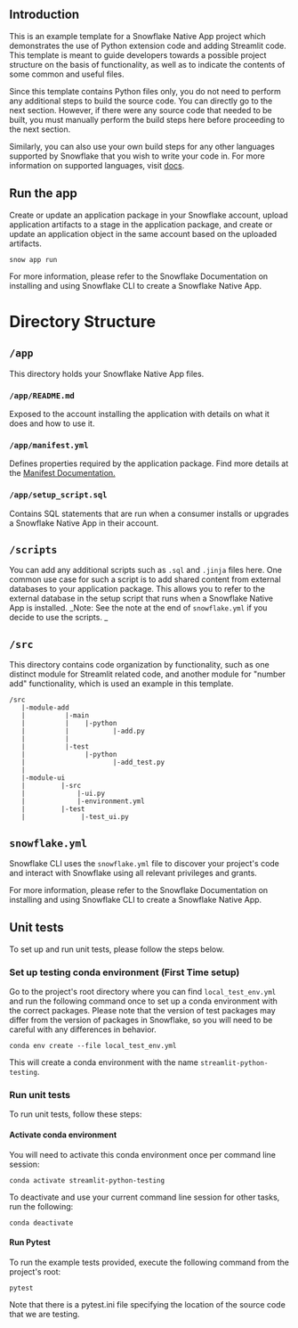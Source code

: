 ## Introduction

This is an example template for a Snowflake Native App project which demonstrates the use of Python extension code and adding Streamlit code. This template is meant to guide developers towards a possible project structure on the basis of functionality, as well as to indicate the contents of some common and useful files.

Since this template contains Python files only, you do not need to perform any additional steps to build the source code. You can directly go to the next section. However, if there were any source code that needed to be built, you must manually perform the build steps here before proceeding to the next section.

Similarly, you can also use your own build steps for any other languages supported by Snowflake that you wish to write your code in. For more information on supported languages, visit [docs](https://docs.snowflake.com/en/developer-guide/stored-procedures-vs-udfs#label-sp-udf-languages).

## Run the app
Create or update an application package in your Snowflake account, upload application artifacts to a stage in the application package, and create or update an application object in the same account based on the uploaded artifacts.
```
snow app run
```

For more information, please refer to the Snowflake Documentation on installing and using Snowflake CLI to create a Snowflake Native App.
# Directory Structure
## `/app`
This directory holds your Snowflake Native App files.

### `/app/README.md`
Exposed to the account installing the application with details on what it does and how to use it.

### `/app/manifest.yml`
Defines properties required by the application package. Find more details at the [Manifest Documentation.](https://docs.snowflake.com/en/developer-guide/native-apps/creating-manifest)

### `/app/setup_script.sql`
Contains SQL statements that are run when a consumer installs or upgrades a Snowflake Native App in their account.

## `/scripts`
You can add any additional scripts such as `.sql` and `.jinja` files here. One common use case for such a script is to add shared content from external databases to your application package. This allows you to refer to the external database in the setup script that runs when a Snowflake Native App is installed.
_Note: See the note at the end of `snowflake.yml` if you decide to use the scripts. _


## `/src`
This directory contains code organization by functionality, such as one distinct module for Streamlit related code, and another module for "number add" functionality, which is used an example in this template.
```
/src
   |-module-add
   |          |-main
   |          |    |-python
   |          |           |-add.py
   |          |
   |          |-test
   |               |-python
   |                      |-add_test.py
   |
   |-module-ui
   |         |-src
   |             |-ui.py
   |             |-environment.yml
   |         |-test
   |              |-test_ui.py
```

## `snowflake.yml`
Snowflake CLI uses the `snowflake.yml` file  to discover your project's code and interact with Snowflake using all relevant privileges and grants.

For more information, please refer to the Snowflake Documentation on installing and using Snowflake CLI to create a Snowflake Native App.


## Unit tests
To set up and run unit tests, please follow the steps below.

### Set up testing conda environment (First Time setup)

Go to the project's root directory where you can find `local_test_env.yml` and run the following command once to set up a conda environment with the correct packages. Please note that the version of test packages may differ from the version of packages in Snowflake, so you will need to be careful with any differences in behavior.

```
conda env create --file local_test_env.yml
```

This will create a conda environment with the name `streamlit-python-testing`.

### Run unit tests
To run unit tests, follow these steps:

#### Activate conda environment
You will need to activate this conda environment once per command line session:
```
conda activate streamlit-python-testing
```
To deactivate and use your current command line session for other tasks, run the following:
```
conda deactivate
```
#### Run Pytest
To run the example tests provided, execute the following command from the project's root:
```
pytest
```
Note that there is a pytest.ini file specifying the location of the source code that we are testing.

